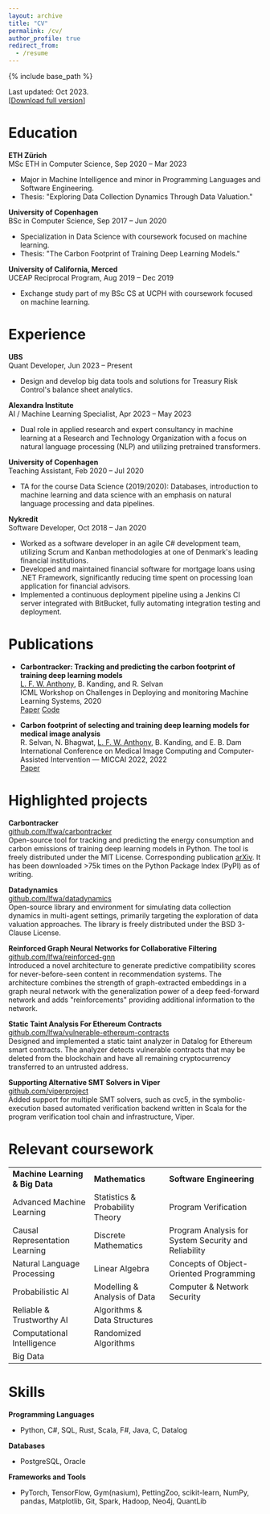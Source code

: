 ```yaml
---
layout: archive
title: "CV"
permalink: /cv/
author_profile: true
redirect_from:
  - /resume
---
```


{% include base_path %}

Last updated: Oct 2023.\
[[Download full version](../files/cv.pdf)]

Education
======
**ETH Zürich**\
MSc ETH in Computer Science, Sep 2020 &ndash; Mar 2023
* Major in Machine Intelligence and minor in Programming Languages and Software Engineering.
* Thesis: "Exploring Data Collection Dynamics Through Data Valuation."

**University of Copenhagen**\
BSc in Computer Science, Sep 2017 &ndash; Jun 2020
* Specialization in Data Science with coursework focused on machine learning.
* Thesis: "The Carbon Footprint of Training Deep Learning Models."

**University of California, Merced**\
UCEAP Reciprocal Program, Aug 2019 &ndash; Dec 2019
* Exchange study part of my BSc CS at UCPH with coursework focused on machine learning.

Experience
======
**UBS**\
Quant Developer, Jun 2023 &ndash; Present
* Design and develop big data tools and solutions for Treasury Risk Control's balance sheet analytics.

**Alexandra Institute**\
AI / Machine Learning Specialist, Apr 2023 &ndash; May 2023
* Dual role in applied research and expert consultancy in machine learning at a Research and Technology Organization with a focus on natural language processing (NLP) and utilizing pretrained transformers.

**University of Copenhagen**\
Teaching Assistant, Feb 2020 &ndash; Jul 2020
* TA for the course Data Science (2019/2020): Databases, introduction to machine learning and data science with an emphasis on natural language processing and data pipelines.

**Nykredit**\
Software Developer, Oct 2018 &ndash; Jan 2020
* Worked as a software developer in an agile C\# development team, utilizing Scrum and Kanban methodologies at one of Denmark's leading financial institutions.
* Developed and maintained financial software for mortgage loans using .NET Framework, significantly reducing time spent on processing loan application for financial advisors.
* Implemented a continuous deployment pipeline using a Jenkins CI server integrated with BitBucket, fully automating integration testing and deployment.

Publications
======
* **Carbontracker: Tracking and predicting the carbon footprint of training deep learning models**\
<ins>L. F. W. Anthony</ins>, B. Kanding, and R. Selvan\
ICML Workshop on Challenges in Deploying and monitoring Machine Learning Systems, 2020\
<a href="https://arxiv.org/abs/2007.03051" class="btn btn-sm z-depth-0" role="button" target="_blank" rel="noopener noreferrer">Paper</a> <a href="https://github.com/lfwa/carbontracker" class="btn btn-sm z-depth-0" role="button" target="_blank" rel="noopener noreferrer">Code</a>

* **Carbon footprint of selecting and training deep learning models for medical image analysis**\
R. Selvan, N. Bhagwat, <ins>L. F. W. Anthony</ins>, B. Kanding, and E. B. Dam\
International Conference on Medical Image Computing and Computer-Assisted Intervention &mdash; MICCAI 2022, 2022\
<a href="https://arxiv.org/abs/2203.02202" class="btn btn-sm z-depth-0" role="button" target="_blank" rel="noopener noreferrer">Paper</a>

Highlighted projects
======
**Carbontracker**\
[github.com/lfwa/carbontracker](https://github.com/lfwa/carbontracker)\
Open-source tool for tracking and predicting the energy consumption and carbon emissions of training deep learning models in Python. The tool is freely distributed under the MIT License. Corresponding publication [arXiv](https://arxiv.org/abs/2007.03051). It has been downloaded $>$$75$k times on the Python Package Index (PyPI) as of writing.

**Datadynamics**\
[github.com/lfwa/datadynamics](https://github.com/lfwa/datadynamics)\
Open-source library and environment for simulating data collection dynamics in multi-agent settings, primarily targeting the exploration of data valuation approaches. The library is freely distributed under the BSD 3-Clause License.

**Reinforced Graph Neural Networks for Collaborative Filtering**\
[github.com/lfwa/reinforced-gnn](https://github.com/lfwa/reinforced-gnn)\
Introduced a novel architecture to generate predictive compatibility scores for never-before-seen content in recommendation systems. The architecture combines the strength of graph-extracted embeddings in a graph neural network with the generalization power of a deep feed-forward network and adds "reinforcements" providing additional information to the network.

**Static Taint Analysis For Ethereum Contracts**\
[github.com/lfwa/vulnerable-ethereum-contracts](https://github.com/lfwa/vulnerable-ethereum-contracts)\
Designed and implemented a static taint analyzer in Datalog for Ethereum smart contracts. The analyzer detects vulnerable contracts that may be deleted from the blockchain and have all remaining cryptocurrency transferred to an untrusted address.

**Supporting Alternative SMT Solvers in Viper**\
[github.com/viperproject](https://github.com/viperproject)\
Added support for multiple SMT solvers, such as cvc5, in the symbolic-execution based automated verification backend written in Scala for the program verification tool chain and infrastructure, Viper.

Relevant coursework
======
<table>
    <tr>
        <td><b>Machine Learning &amp; Big Data</b></td>
        <td><b>Mathematics</b></td>
        <td><b>Software Engineering</b></td>
    </tr>
    <tr>
        <td>Advanced Machine Learning</td>
        <td>Statistics &amp; Probability Theory</td>
        <td>Program Verification</td>
    </tr>
    <tr>
        <td>Causal Representation Learning</td>
        <td>Discrete Mathematics</td>
        <td>Program Analysis for System Security and Reliability</td>
    </tr>
    <tr>
        <td>Natural Language Processing</td>
        <td>Linear Algebra</td>
        <td>Concepts of Object-Oriented Programming</td>
    </tr>
    <tr>
        <td>Probabilistic AI</td>
        <td>Modelling &amp; Analysis of Data</td>
        <td>Computer &amp; Network Security</td>
    </tr>
    <tr>
        <td>Reliable &amp; Trustworthy AI</td>
        <td>Algorithms &amp; Data Structures</td>
        <td></td>
    </tr>
    <tr>
        <td>Computational Intelligence</td>
        <td>Randomized Algorithms</td>
        <td></td>
    </tr>
    <tr>
        <td>Big Data</td>
        <td></td>
        <td></td>
    </tr>
</table>

Skills
======
**Programming Languages**
* Python, C#, SQL, Rust, Scala, F#, Java, C, Datalog

**Databases**
* PostgreSQL, Oracle

**Frameworks and Tools**
* PyTorch, TensorFlow, Gym(nasium), PettingZoo, scikit-learn, NumPy, pandas, Matplotlib, Git, Spark, Hadoop, Neo4j, QuantLib
